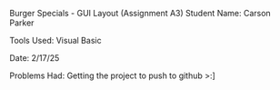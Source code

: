 Burger Specials - GUI Layout (Assignment A3)
Student Name: Carson Parker

Tools Used: Visual Basic

Date: 2/17/25

Problems Had: Getting the project to push to github >:]
